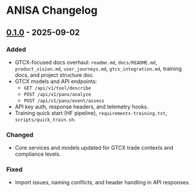 # ANISA Changelog

## [0.1.0] - 2025-09-02
### Added
- GTCX-focused docs overhaul: `readme.md`, `docs/README.md`, `product_vision.md`, `user_journeys.md`, `gtcx_integration.md`, training docs, and project structure doc.
- GTCX models and API endpoints:
  - `GET /api/v1/tool/describe`
  - `POST /api/v1/panx/analyze`
  - `POST /api/v1/panx/event/assess`
- API key auth, response headers, and telemetry hooks.
- Training quick start (HF pipeline), `requirements-training.txt`, `scripts/quick_train.sh`.

### Changed
- Core services and models updated for GTCX trade contexts and compliance levels.

### Fixed
- Import issues, naming conflicts, and header handling in API responses.

[0.1.0]: https://github.com/gtcx-protocol/gtcx-ecosystem-anisa
